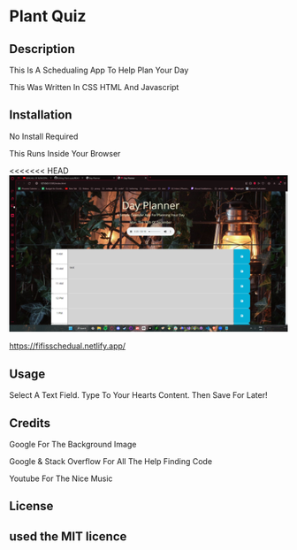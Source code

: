 # Plant Quiz
## Description
This Is A Schedualing App To Help Plan Your Day

This Was Written In CSS HTML And Javascript
## Installation
No Install Required 

This Runs Inside Your Browser

<<<<<<< HEAD
![screenshot of website](./screen.png)


https://fifisschedual.netlify.app/
## Usage
Select A Text Field. Type To Your Hearts Content. Then Save For Later!
## Credits

Google For The Background Image

Google & Stack Overflow For All The Help Finding Code

Youtube For The Nice Music
## License

used the MIT licence
---

